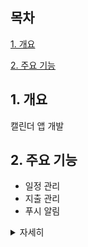 ## 목차
[1. 개요](#1-개요)

[2. 주요 기능](#2-주요-기능)

## 1. 개요
캘린더 앱 개발

## 2. 주요 기능
- 일정 관리
- 지출 관리
- 푸시 알림

<details>
<summary>자세히</summary>
  
<img src="https://github.com/user-attachments/assets/195640e9-f6fd-4083-9f04-b3ce9f27145f" width="284" height="334"/>

앱 실행 화면

<img src="https://github.com/user-attachments/assets/e9fff370-44aa-4321-95c3-78268b3a79c0" width="291" height="334"/>

날짜 터치 시 나오는 화면


일정 관리 및 지출 관리 가능
  
<img src="https://github.com/user-attachments/assets/ad2d9a16-42e5-4032-8a1f-704b2e6da892" width="222" height="382"/>

일정 관리 화면

<img src="https://github.com/user-attachments/assets/72aaeb7a-a945-45d0-b8fa-2ea89f0efc97" width="238" height="391"/>

일정에 추가된 날짜와 시간이 되면 푸시 알림으로 알려줌

<img src="https://github.com/user-attachments/assets/1c469a81-6335-4cff-9ed3-f420f902b092" width="284" height="368"/>

지출 관리 화면
</details>
